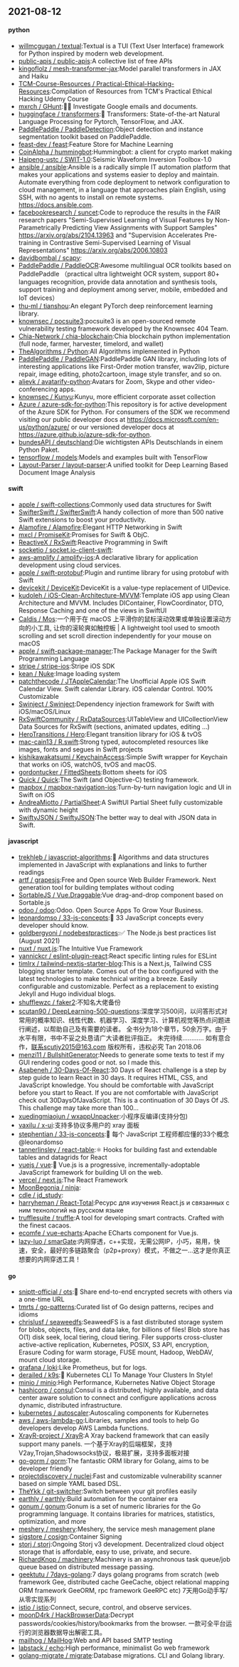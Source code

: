 ## 2021-08-12

#### python
* [willmcgugan / textual](https://github.com/willmcgugan/textual):Textual is a TUI (Text User Interface) framework for Python inspired by modern web development.
* [public-apis / public-apis](https://github.com/public-apis/public-apis):A collective list of free APIs
* [kingoflolz / mesh-transformer-jax](https://github.com/kingoflolz/mesh-transformer-jax):Model parallel transformers in JAX and Haiku
* [TCM-Course-Resources / Practical-Ethical-Hacking-Resources](https://github.com/TCM-Course-Resources/Practical-Ethical-Hacking-Resources):Compilation of Resources from TCM's Practical Ethical Hacking Udemy Course
* [mxrch / GHunt](https://github.com/mxrch/GHunt):🕵️‍♂️
Investigate Google emails and documents.
* [huggingface / transformers](https://github.com/huggingface/transformers):🤗
Transformers: State-of-the-art Natural Language Processing for Pytorch, TensorFlow, and JAX.
* [PaddlePaddle / PaddleDetection](https://github.com/PaddlePaddle/PaddleDetection):Object detection and instance segmentation toolkit based on PaddlePaddle.
* [feast-dev / feast](https://github.com/feast-dev/feast):Feature Store for Machine Learning
* [CoinAlpha / hummingbot](https://github.com/CoinAlpha/hummingbot):Hummingbot: a client for crypto market making
* [Haipeng-ustc / SWIT-1.0](https://github.com/Haipeng-ustc/SWIT-1.0):Seismic Waveform Inversion Toolbox-1.0
* [ansible / ansible](https://github.com/ansible/ansible):Ansible is a radically simple IT automation platform that makes your applications and systems easier to deploy and maintain. Automate everything from code deployment to network configuration to cloud management, in a language that approaches plain English, using SSH, with no agents to install on remote systems. https://docs.ansible.com.
* [facebookresearch / suncet](https://github.com/facebookresearch/suncet):Code to reproduce the results in the FAIR research papers "Semi-Supervised Learning of Visual Features by Non-Parametrically Predicting View Assignments with Support Samples" https://arxiv.org/abs/2104.13963 and "Supervision Accelerates Pre-training in Contrastive Semi-Supervised Learning of Visual Representations" https://arxiv.org/abs/2006.10803
* [davidbombal / scapy](https://github.com/davidbombal/scapy):
* [PaddlePaddle / PaddleOCR](https://github.com/PaddlePaddle/PaddleOCR):Awesome multilingual OCR toolkits based on PaddlePaddle （practical ultra lightweight OCR system, support 80+ languages recognition, provide data annotation and synthesis tools, support training and deployment among server, mobile, embedded and IoT devices）
* [thu-ml / tianshou](https://github.com/thu-ml/tianshou):An elegant PyTorch deep reinforcement learning library.
* [knownsec / pocsuite3](https://github.com/knownsec/pocsuite3):pocsuite3 is an open-sourced remote vulnerability testing framework developed by the Knownsec 404 Team.
* [Chia-Network / chia-blockchain](https://github.com/Chia-Network/chia-blockchain):Chia blockchain python implementation (full node, farmer, harvester, timelord, and wallet)
* [TheAlgorithms / Python](https://github.com/TheAlgorithms/Python):All Algorithms implemented in Python
* [PaddlePaddle / PaddleGAN](https://github.com/PaddlePaddle/PaddleGAN):PaddlePaddle GAN library, including lots of interesting applications like First-Order motion transfer, wav2lip, picture repair, image editing, photo2cartoon, image style transfer, and so on.
* [alievk / avatarify-python](https://github.com/alievk/avatarify-python):Avatars for Zoom, Skype and other video-conferencing apps.
* [knownsec / Kunyu](https://github.com/knownsec/Kunyu):Kunyu, more efficient corporate asset collection
* [Azure / azure-sdk-for-python](https://github.com/Azure/azure-sdk-for-python):This repository is for active development of the Azure SDK for Python. For consumers of the SDK we recommend visiting our public developer docs at https://docs.microsoft.com/en-us/python/azure/ or our versioned developer docs at https://azure.github.io/azure-sdk-for-python.
* [bundesAPI / deutschland](https://github.com/bundesAPI/deutschland):Die wichtigsten APIs Deutschlands in einem Python Paket.
* [tensorflow / models](https://github.com/tensorflow/models):Models and examples built with TensorFlow
* [Layout-Parser / layout-parser](https://github.com/Layout-Parser/layout-parser):A unified toolkit for Deep Learning Based Document Image Analysis

#### swift
* [apple / swift-collections](https://github.com/apple/swift-collections):Commonly used data structures for Swift
* [SwifterSwift / SwifterSwift](https://github.com/SwifterSwift/SwifterSwift):A handy collection of more than 500 native Swift extensions to boost your productivity.
* [Alamofire / Alamofire](https://github.com/Alamofire/Alamofire):Elegant HTTP Networking in Swift
* [mxcl / PromiseKit](https://github.com/mxcl/PromiseKit):Promises for Swift & ObjC.
* [ReactiveX / RxSwift](https://github.com/ReactiveX/RxSwift):Reactive Programming in Swift
* [socketio / socket.io-client-swift](https://github.com/socketio/socket.io-client-swift):
* [aws-amplify / amplify-ios](https://github.com/aws-amplify/amplify-ios):A declarative library for application development using cloud services.
* [apple / swift-protobuf](https://github.com/apple/swift-protobuf):Plugin and runtime library for using protobuf with Swift
* [devicekit / DeviceKit](https://github.com/devicekit/DeviceKit):DeviceKit is a value-type replacement of UIDevice.
* [kudoleh / iOS-Clean-Architecture-MVVM](https://github.com/kudoleh/iOS-Clean-Architecture-MVVM):Template iOS app using Clean Architecture and MVVM. Includes DIContainer, FlowCoordinator, DTO, Response Caching and one of the views in SwiftUI
* [Caldis / Mos](https://github.com/Caldis/Mos):一个用于在 macOS 上平滑你的鼠标滚动效果或单独设置滚动方向的小工具, 让你的滚轮爽如触控板 | A lightweight tool used to smooth scrolling and set scroll direction independently for your mouse on macOS
* [apple / swift-package-manager](https://github.com/apple/swift-package-manager):The Package Manager for the Swift Programming Language
* [stripe / stripe-ios](https://github.com/stripe/stripe-ios):Stripe iOS SDK
* [kean / Nuke](https://github.com/kean/Nuke):Image loading system
* [patchthecode / JTAppleCalendar](https://github.com/patchthecode/JTAppleCalendar):The Unofficial Apple iOS Swift Calendar View. Swift calendar Library. iOS calendar Control. 100% Customizable
* [Swinject / Swinject](https://github.com/Swinject/Swinject):Dependency injection framework for Swift with iOS/macOS/Linux
* [RxSwiftCommunity / RxDataSources](https://github.com/RxSwiftCommunity/RxDataSources):UITableView and UICollectionView Data Sources for RxSwift (sections, animated updates, editing ...)
* [HeroTransitions / Hero](https://github.com/HeroTransitions/Hero):Elegant transition library for iOS & tvOS
* [mac-cain13 / R.swift](https://github.com/mac-cain13/R.swift):Strong typed, autocompleted resources like images, fonts and segues in Swift projects
* [kishikawakatsumi / KeychainAccess](https://github.com/kishikawakatsumi/KeychainAccess):Simple Swift wrapper for Keychain that works on iOS, watchOS, tvOS and macOS.
* [gordontucker / FittedSheets](https://github.com/gordontucker/FittedSheets):Bottom sheets for iOS
* [Quick / Quick](https://github.com/Quick/Quick):The Swift (and Objective-C) testing framework.
* [mapbox / mapbox-navigation-ios](https://github.com/mapbox/mapbox-navigation-ios):Turn-by-turn navigation logic and UI in Swift on iOS
* [AndreaMiotto / PartialSheet](https://github.com/AndreaMiotto/PartialSheet):A SwiftUI Partial Sheet fully customizable with dynamic height
* [SwiftyJSON / SwiftyJSON](https://github.com/SwiftyJSON/SwiftyJSON):The better way to deal with JSON data in Swift.

#### javascript
* [trekhleb / javascript-algorithms](https://github.com/trekhleb/javascript-algorithms):📝
Algorithms and data structures implemented in JavaScript with explanations and links to further readings
* [artf / grapesjs](https://github.com/artf/grapesjs):Free and Open source Web Builder Framework. Next generation tool for building templates without coding
* [SortableJS / Vue.Draggable](https://github.com/SortableJS/Vue.Draggable):Vue drag-and-drop component based on Sortable.js
* [odoo / odoo](https://github.com/odoo/odoo):Odoo. Open Source Apps To Grow Your Business.
* [leonardomso / 33-js-concepts](https://github.com/leonardomso/33-js-concepts):📜
33 JavaScript concepts every developer should know.
* [goldbergyoni / nodebestpractices](https://github.com/goldbergyoni/nodebestpractices):✅
The Node.js best practices list (August 2021)
* [nuxt / nuxt.js](https://github.com/nuxt/nuxt.js):The Intuitive Vue Framework
* [yannickcr / eslint-plugin-react](https://github.com/yannickcr/eslint-plugin-react):React specific linting rules for ESLint
* [timlrx / tailwind-nextjs-starter-blog](https://github.com/timlrx/tailwind-nextjs-starter-blog):This is a Next.js, Tailwind CSS blogging starter template. Comes out of the box configured with the latest technologies to make technical writing a breeze. Easily configurable and customizable. Perfect as a replacement to existing Jekyll and Hugo individual blogs.
* [shufflewzc / faker2](https://github.com/shufflewzc/faker2):不知名大佬备份
* [scutan90 / DeepLearning-500-questions](https://github.com/scutan90/DeepLearning-500-questions):深度学习500问，以问答形式对常用的概率知识、线性代数、机器学习、深度学习、计算机视觉等热点问题进行阐述，以帮助自己及有需要的读者。 全书分为18个章节，50余万字。由于水平有限，书中不妥之处恳请广大读者批评指正。 未完待续............ 如有意合作，联系scutjy2015@163.com 版权所有，违权必究 Tan 2018.06
* [menzi11 / BullshitGenerator](https://github.com/menzi11/BullshitGenerator):Needs to generate some texts to test if my GUI rendering codes good or not. so I made this.
* [Asabeneh / 30-Days-Of-React](https://github.com/Asabeneh/30-Days-Of-React):30 Days of React challenge is a step by step guide to learn React in 30 days. It requires HTML, CSS, and JavaScript knowledge. You should be comfortable with JavaScript before you start to React. If you are not comfortable with JavaScript check out 30DaysOfJavaScript. This is a continuation of 30 Days Of JS. This challenge may take more than 100…
* [xuedingmiaojun / wxappUnpacker](https://github.com/xuedingmiaojun/wxappUnpacker):小程序反编译(支持分包)
* [vaxilu / x-ui](https://github.com/vaxilu/x-ui):支持多协议多用户的 xray 面板
* [stephentian / 33-js-concepts](https://github.com/stephentian/33-js-concepts):📜
每个 JavaScript 工程师都应懂的33个概念 @leonardomso
* [tannerlinsley / react-table](https://github.com/tannerlinsley/react-table):⚛️
Hooks for building fast and extendable tables and datagrids for React
* [vuejs / vue](https://github.com/vuejs/vue):🖖
Vue.js is a progressive, incrementally-adoptable JavaScript framework for building UI on the web.
* [vercel / next.js](https://github.com/vercel/next.js):The React Framework
* [MoonBegonia / ninja](https://github.com/MoonBegonia/ninja):
* [cdle / jd_study](https://github.com/cdle/jd_study):
* [harryheman / React-Total](https://github.com/harryheman/React-Total):Ресурс для изучения React.js и связанных с ним технологий на русском языке
* [trufflesuite / truffle](https://github.com/trufflesuite/truffle):A tool for developing smart contracts. Crafted with the finest cacaos.
* [ecomfe / vue-echarts](https://github.com/ecomfe/vue-echarts):Apache ECharts component for Vue.js.
* [lazy-luo / smarGate](https://github.com/lazy-luo/smarGate):内网穿透，c++实现，无需公网IP，小巧，易用，快速，安全，最好的多链路聚合（p2p+proxy）模式，不做之一...这才是你真正想要的内网穿透工具！

#### go
* [sniptt-official / ots](https://github.com/sniptt-official/ots):🔐
Share end-to-end encrypted secrets with others via a one-time URL
* [tmrts / go-patterns](https://github.com/tmrts/go-patterns):Curated list of Go design patterns, recipes and idioms
* [chrislusf / seaweedfs](https://github.com/chrislusf/seaweedfs):SeaweedFS is a fast distributed storage system for blobs, objects, files, and data lake, for billions of files! Blob store has O(1) disk seek, local tiering, cloud tiering. Filer supports cross-cluster active-active replication, Kubernetes, POSIX, S3 API, encryption, Erasure Coding for warm storage, FUSE mount, Hadoop, WebDAV, mount cloud storage.
* [grafana / loki](https://github.com/grafana/loki):Like Prometheus, but for logs.
* [derailed / k9s](https://github.com/derailed/k9s):🐶
Kubernetes CLI To Manage Your Clusters In Style!
* [minio / minio](https://github.com/minio/minio):High Performance, Kubernetes Native Object Storage
* [hashicorp / consul](https://github.com/hashicorp/consul):Consul is a distributed, highly available, and data center aware solution to connect and configure applications across dynamic, distributed infrastructure.
* [kubernetes / autoscaler](https://github.com/kubernetes/autoscaler):Autoscaling components for Kubernetes
* [aws / aws-lambda-go](https://github.com/aws/aws-lambda-go):Libraries, samples and tools to help Go developers develop AWS Lambda functions.
* [XrayR-project / XrayR](https://github.com/XrayR-project/XrayR):A Xray backend framework that can easily support many panels. 一个基于Xray的后端框架，支持V2ay,Trojan,Shadowsocks协议，极易扩展，支持多面板对接
* [go-gorm / gorm](https://github.com/go-gorm/gorm):The fantastic ORM library for Golang, aims to be developer friendly
* [projectdiscovery / nuclei](https://github.com/projectdiscovery/nuclei):Fast and customizable vulnerability scanner based on simple YAML based DSL.
* [TheYkk / git-switcher](https://github.com/TheYkk/git-switcher):Switch between your git profiles easily
* [earthly / earthly](https://github.com/earthly/earthly):Build automation for the container era
* [gonum / gonum](https://github.com/gonum/gonum):Gonum is a set of numeric libraries for the Go programming language. It contains libraries for matrices, statistics, optimization, and more
* [meshery / meshery](https://github.com/meshery/meshery):Meshery, the service mesh management plane
* [sigstore / cosign](https://github.com/sigstore/cosign):Container Signing
* [storj / storj](https://github.com/storj/storj):Ongoing Storj v3 development. Decentralized cloud object storage that is affordable, easy to use, private, and secure.
* [RichardKnop / machinery](https://github.com/RichardKnop/machinery):Machinery is an asynchronous task queue/job queue based on distributed message passing.
* [geektutu / 7days-golang](https://github.com/geektutu/7days-golang):7 days golang programs from scratch (web framework Gee, distributed cache GeeCache, object relational mapping ORM framework GeeORM, rpc framework GeeRPC etc) 7天用Go动手写/从零实现系列
* [istio / istio](https://github.com/istio/istio):Connect, secure, control, and observe services.
* [moonD4rk / HackBrowserData](https://github.com/moonD4rk/HackBrowserData):Decrypt passwords/cookies/history/bookmarks from the browser. 一款可全平台运行的浏览器数据导出解密工具。
* [mailhog / MailHog](https://github.com/mailhog/MailHog):Web and API based SMTP testing
* [labstack / echo](https://github.com/labstack/echo):High performance, minimalist Go web framework
* [golang-migrate / migrate](https://github.com/golang-migrate/migrate):Database migrations. CLI and Golang library.
